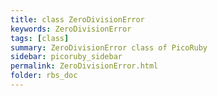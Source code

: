 ```yaml
---
title: class ZeroDivisionError
keywords: ZeroDivisionError
tags: [class]
summary: ZeroDivisionError class of PicoRuby
sidebar: picoruby_sidebar
permalink: ZeroDivisionError.html
folder: rbs_doc
---
```

